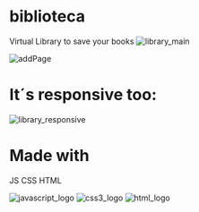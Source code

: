 # biblioteca
Virtual Library to save your books 
![library_main](https://user-images.githubusercontent.com/57958376/174401652-0ef22726-19f1-4d29-bc8a-ec4e3221b321.png)

![addPage](https://user-images.githubusercontent.com/57958376/174401739-c5b0bbb8-f277-4e83-abf0-cf0b6f27d548.png)

# It´s responsive too:  
![library_responsive](https://user-images.githubusercontent.com/57958376/174890479-468623e6-4c2f-4a64-acbc-3b48641624cf.png)

# Made with 
JS CSS HTML

![javascript_logo](https://user-images.githubusercontent.com/57958376/174403064-606ae56b-519f-4eae-85ea-5a0f4d62d8df.png)
![css3_logo](https://user-images.githubusercontent.com/57958376/174403066-edaad8df-0cef-4998-81d9-42343df409ad.png)
![html_logo](https://user-images.githubusercontent.com/57958376/174403067-94dd1c9a-8930-4c91-8c83-aed49179f719.png)
